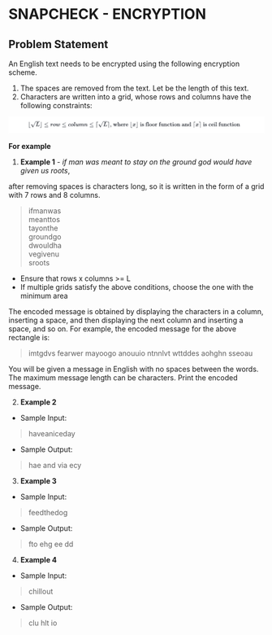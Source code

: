 # SNAPCHECK - ENCRYPTION

## Problem Statement
An English text needs to be encrypted using the following encryption scheme. 
1. The spaces are removed from the text. Let  be the length of this text. 
2. Characters are written into a grid, whose rows and columns have the following constraints:

![Encryption Image!](encryption.png "Encryption")


**For example** 

1. **Example 1** -  *if man was meant to stay on the ground god would have given us roots*,

after removing spaces is  characters long, so it is written in the form of a grid with 7 rows and 8 columns.

> ifmanwas  
> meanttos          
> tayonthe  
> groundgo  
> dwouldha  
> vegivenu  
> sroots

* Ensure that rows x columns >= L
* If multiple grids satisfy the above conditions, choose the one with the minimum area

The encoded message is obtained by displaying the characters in a column, inserting a space, and then displaying the next column and inserting a space, and so on. For example, the encoded message for the above rectangle is:

> imtgdvs fearwer mayoogo anouuio ntnnlvt wttddes aohghn sseoau

You will be given a message in English with no spaces between the words. The maximum message length can be characters. Print the encoded message.

2. **Example 2** 

* Sample Input:
 > haveaniceday

* Sample Output:
> hae and via ecy

3. **Example 3**

* Sample Input:
> feedthedog   

* Sample Output:
> fto ehg ee dd

4. **Example 4**
* Sample Input:
> chillout

* Sample Output:
> clu hlt io
